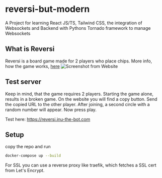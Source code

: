 # reversi-but-modern
 A Project for learning React JS/TS, Tailwind CSS, the integration of Websockets and Backend with Pythons Tornado framework to manage Websockets

## What is Reversi
Reversi is a board game made for 2 players who place chips. More info, how the game works, [here](https://de.wikipedia.org/wiki/Othello_(Spiel)) ![Screenshot from Website](https://media.discordapp.net/attachments/818871393369718824/1162780814157828116/image.png?ex=653d2f05&is=652aba05&hm=3dc94588bc72e6bec38a7e43ed80cc243dbfe2a5d168fe483f1b9c5df4cd0608&=&width=1621&height=853)

## Test server
Keep in mind, that the game requires 2 players. Starting the game alone, results in a broken game. On the website you will find a copy button. Send the copied URL to the other player. After joining, a second circle with a random number will appear. Now press play.

Test here: https://reversi.inu-the-bot.com

## Setup
copy the repo and run 
```bash 
docker-compose up --build
``` 
For SSL you can use a reverse proxy like traefik, which fetches a SSL cert from Let's Encrypt.


